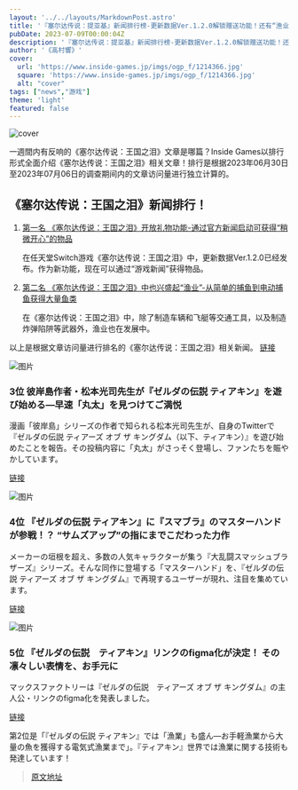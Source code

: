 ```yaml
---
layout: '../../layouts/MarkdownPost.astro'
title: '『塞尔达传说：提亚基』新闻排行榜-更新数据Ver.1.2.0解锁赠送功能！还有“渔业的发展”不能错过…？'
pubDate: 2023-07-09T00:00:04Z
description: '『塞尔达传说：提亚基』新闻排行榜-更新数据Ver.1.2.0解锁赠送功能！还有“渔业的发展”不能错过…？'
author: '《高村響》'
cover:
  url: 'https://www.inside-games.jp/imgs/ogp_f/1214366.jpg'
  square: 'https://www.inside-games.jp/imgs/ogp_f/1214366.jpg'
  alt: "cover"
tags: ["news","游戏"]
theme: 'light'
featured: false
---
```


![cover](https://www.inside-games.jp/imgs/ogp_f/1214366.jpg)

一週間内有反响的《塞尔达传说：王国之泪》文章是哪篇？Inside Games以排行形式全面介绍《塞尔达传说：王国之泪》相关文章！排行是根据2023年06月30日至2023年07月06日的调查期间内的文章访问量进行独立计算的。

## 《塞尔达传说：王国之泪》新闻排行！

1. [第一名 《塞尔达传说：王国之泪》开放礼物功能-通过官方新闻启动可获得“稍微开心”的物品](https://www.inside-games.jp/article/2023/07/05/147000.html)

   在任天堂Switch游戏《塞尔达传说：王国之泪》中，更新数据Ver.1.2.0已经发布。作为新功能，现在可以通过“游戏新闻”获得物品。

2. [第二名 《塞尔达传说：王国之泪》中也兴盛起“渔业”-从简单的捕鱼到电动捕鱼获得大量鱼类](https://www.inside-games.jp/article/2023/06/30/146921.html)

   在《塞尔达传说：王国之泪》中，除了制造车辆和飞艇等交通工具，以及制造炸弹陷阱等武器外，渔业也在发展中。

以上是根据文章访问量进行排名的《塞尔达传说：王国之泪》相关新闻。
[链接](https://www.inside-games.jp/article/2023/06/30/146921.html)

![图片](https://www.inside-games.jp/imgs/zoom/1212422.jpg)

### 3位 彼岸島作者・松本光司先生が『ゼルダの伝説 ティアキン』を遊び始める―早速「丸太」を見つけてご満悦

漫画「彼岸島」シリーズの作者で知られる松本光司先生が、自身のTwitterで『ゼルダの伝説 ティアーズ オブ ザ キングダム（以下、ティアキン）』を遊び始めたことを報告。その投稿内容に「丸太」がさっそく登場し、ファンたちを賑やかしています。

[链接](https://www.inside-games.jp/article/2023/06/30/146909.html)

![图片](https://www.inside-games.jp/imgs/zoom/1213388.jpg)

### 4位 『ゼルダの伝説 ティアキン』に『スマブラ』のマスターハンドが参戦！？   “サムズアップ”の指にまでこだわった力作

メーカーの垣根を超え、多数の人気キャラクターが集う『大乱闘スマッシュブラザーズ』シリーズ。そんな同作に登場する「マスターハンド」を、『ゼルダの伝説 ティアーズ オブ ザ キングダム』で再現するユーザーが現れ、注目を集めています。

[链接](https://www.inside-games.jp/article/2023/07/04/146993.html)

![图片](https://www.inside-games.jp/imgs/zoom/1213191.jpg)

### 5位 『ゼルダの伝説　ティアキン』リンクのfigma化が決定！ その凛々しい表情を、お手元に

マックスファクトリーは『ゼルダの伝説　ティアーズ オブ ザ キングダム』の主人公・リンクのfigma化を発表しました。

[链接](https://www.inside-games.jp/article/2023/07/03/146967.html)

第2位是「『ゼルダの伝説 ティアキン』では「漁業」も盛ん―お手軽漁業から大量の魚を獲得する電気式漁業まで」。『ティアキン』世界では漁業に関する技術も発達しています！

>[原文地址](https://www.inside-games.jp/article/2023/07/09/147094.html)  